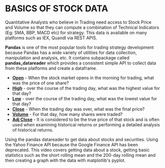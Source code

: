 # BASICS OF STOCK DATA

Quantitative Analysts who believe in Trading need access to Stock Price and Volume so that they can compute a combination of Technical Indicators (Eg: SMA, BBP, MACD etc) for strategy. This data is available on many platforms such as IEX, Quandl via REST APIS.

**Pandas** is one of the most popular tools for trading strategy development because Pandas has a wide variety of utilities for data collection, manipulation and analysis, etc. It contains subpackage called **pandas_datareader** which provides a consistent simple API to collect data from these platforms and create a dataframe.



- [**Open**](https://www.investopedia.com/terms/o/openingprice.asp) - When the stock market opens in the morning for trading, what was the price of one share?
- [**High**](https://www.investopedia.com/terms/t/todayshigh.asp) - over the course of the trading day, what was the highest value for that day?
- [**Low**](https://www.investopedia.com/terms/t/todayslow.asp) - over the course of the trading day, what was the lowest value for that day?
- [**Close**](https://www.investopedia.com/terms/c/closingprice.asp) - When the trading day was over, what was the final price?
- [**Volume**](https://www.investopedia.com/terms/v/volume.asp) - For that day, how many shares were traded?
- [**Adj Close**](https://www.investopedia.com/terms/a/adjusted_closing_price.asp) - It is considered to be the true price of that stock and is often used when examining historical returns or performing a detailed analysis of historical returns.


Using the pandas datareader to get data about stocks and securities. Using the Yahoo Finance API because the Google Finance API has been deprecated. This video covers getting data about a stock, getting basic statistics such as the short rolling mean and the 200-day rolling mean and then creating a graph with the data with matplotlib's pyplot.
